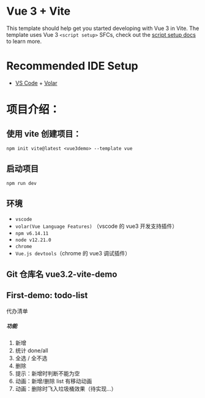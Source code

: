 # Vue 3 + Vite

This template should help get you started developing with Vue 3 in Vite. The template uses Vue 3 `<script setup>` SFCs, check out the [script setup docs](https://v3.vuejs.org/api/sfc-script-setup.html#sfc-script-setup) to learn more.

# Recommended IDE Setup

- [VS Code](https://code.visualstudio.com/) + [Volar](https://marketplace.visualstudio.com/items?itemName=Vue.volar)

# 项目介绍：

## 使用 vite 创建项目：

```
npm init vite@latest <vue3demo> --template vue
```

## 启动项目

`npm run dev`

## 环境

- `vscode`
- `volar(Vue Language Features)` （vscode 的 vue3 开发支持插件）
- `npm v6.14.11`
- `node v12.21.0`
- `chrome`
- `Vue.js devtools`（chrome 的 vue3 调试插件）

## Git 仓库名 vue3.2-vite-demo

## First-demo: todo-list

代办清单

##### 功能

1. 新增
2. 统计 done/all
3. 全选 / 全不选
4. 删除
5. 提示：新增时判断不能为空
6. 动画：新增/删除 list 有移动动画
7. 动画：删除时飞入垃圾桶效果（待实现...）
